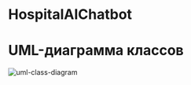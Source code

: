 # HospitalAIChatbot

# UML-диаграмма классов
![uml-class-diagram](https://github.com/user-attachments/assets/d90c0d23-3983-44ae-891e-82abf4d77665)
